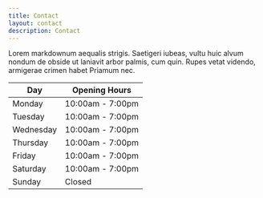 ```yaml
---
title: Contact
layout: contact
description: Contact
---
```


Lorem markdownum aequalis strigis. Saetigeri iubeas, vultu huic alvum nondum de obside ut laniavit arbor palmis, cum quin. Rupes vetat videndo, armigerae crimen habet Priamum nec.

| Day       | Opening Hours    |
| --------- | ---------------- |
| Monday    | 10:00am - 7:00pm |
| Tuesday   | 10:00am - 7:00pm |
| Wednesday | 10:00am - 7:00pm |
| Thursday  | 10:00am - 7:00pm |
| Friday    | 10:00am - 7:00pm |
| Saturday  | 10:00am - 7:00pm |
| Sunday    | Closed           |
